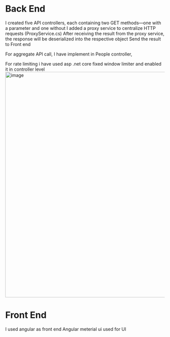# Back End
I created five API controllers, each containing two GET methods—one with a parameter and one without
I added a proxy service to centralize HTTP requests (ProxyService.cs)
After receiving the result from the proxy service, the response will be deserialized into the respective object
Send the result to Front end

For aggregate API call, I have implement in People controller, 

For rate limiting i have used asp .net core fixed window limiter and enabled it in controller level
<img width="714" alt="image" src="https://github.com/jyothishramanan/Assesment/assets/52046040/5a116570-7b49-4dbe-9233-13f1449baf47">



# Front End
I used angular as front end 
Angular meterial ui used for UI
